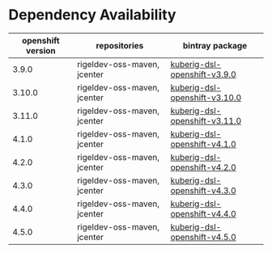 # Dependency Availability
| openshift version | repositories | bintray package |
| ------------------ | ------------ | --------------- |
| 3.9.0 | rigeldev-oss-maven, jcenter | [kuberig-dsl-openshift-v3.9.0](https://bintray.com/teyckmans/rigeldev-oss-maven/kuberig-dsl-openshift-v3.9.0) |
| 3.10.0 | rigeldev-oss-maven, jcenter | [kuberig-dsl-openshift-v3.10.0](https://bintray.com/teyckmans/rigeldev-oss-maven/kuberig-dsl-openshift-v3.10.0) |
| 3.11.0 | rigeldev-oss-maven, jcenter | [kuberig-dsl-openshift-v3.11.0](https://bintray.com/teyckmans/rigeldev-oss-maven/kuberig-dsl-openshift-v3.11.0) |
| 4.1.0 | rigeldev-oss-maven, jcenter | [kuberig-dsl-openshift-v4.1.0](https://bintray.com/teyckmans/rigeldev-oss-maven/kuberig-dsl-openshift-v4.1.0) |
| 4.2.0 | rigeldev-oss-maven, jcenter | [kuberig-dsl-openshift-v4.2.0](https://bintray.com/teyckmans/rigeldev-oss-maven/kuberig-dsl-openshift-v4.2.0) |
| 4.3.0 | rigeldev-oss-maven, jcenter | [kuberig-dsl-openshift-v4.3.0](https://bintray.com/teyckmans/rigeldev-oss-maven/kuberig-dsl-openshift-v4.3.0) |
| 4.4.0 | rigeldev-oss-maven, jcenter | [kuberig-dsl-openshift-v4.4.0](https://bintray.com/teyckmans/rigeldev-oss-maven/kuberig-dsl-openshift-v4.4.0) |
| 4.5.0 | rigeldev-oss-maven, jcenter | [kuberig-dsl-openshift-v4.5.0](https://bintray.com/teyckmans/rigeldev-oss-maven/kuberig-dsl-openshift-v4.5.0) |
